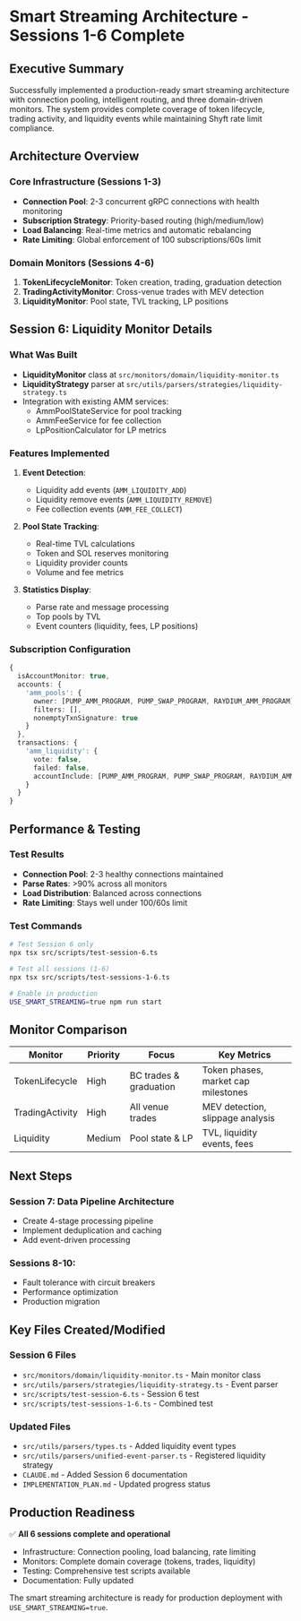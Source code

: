 # Smart Streaming Architecture - Sessions 1-6 Complete

## Executive Summary
Successfully implemented a production-ready smart streaming architecture with connection pooling, intelligent routing, and three domain-driven monitors. The system provides complete coverage of token lifecycle, trading activity, and liquidity events while maintaining Shyft rate limit compliance.

## Architecture Overview

### Core Infrastructure (Sessions 1-3)
- **Connection Pool**: 2-3 concurrent gRPC connections with health monitoring
- **Subscription Strategy**: Priority-based routing (high/medium/low)
- **Load Balancing**: Real-time metrics and automatic rebalancing
- **Rate Limiting**: Global enforcement of 100 subscriptions/60s limit

### Domain Monitors (Sessions 4-6)
1. **TokenLifecycleMonitor**: Token creation, trading, graduation detection
2. **TradingActivityMonitor**: Cross-venue trades with MEV detection
3. **LiquidityMonitor**: Pool state, TVL tracking, LP positions

## Session 6: Liquidity Monitor Details

### What Was Built
- **LiquidityMonitor** class at `src/monitors/domain/liquidity-monitor.ts`
- **LiquidityStrategy** parser at `src/utils/parsers/strategies/liquidity-strategy.ts`
- Integration with existing AMM services:
  - AmmPoolStateService for pool tracking
  - AmmFeeService for fee collection
  - LpPositionCalculator for LP metrics

### Features Implemented
1. **Event Detection**:
   - Liquidity add events (`AMM_LIQUIDITY_ADD`)
   - Liquidity remove events (`AMM_LIQUIDITY_REMOVE`)
   - Fee collection events (`AMM_FEE_COLLECT`)

2. **Pool State Tracking**:
   - Real-time TVL calculations
   - Token and SOL reserves monitoring
   - Liquidity provider counts
   - Volume and fee metrics

3. **Statistics Display**:
   - Parse rate and message processing
   - Top pools by TVL
   - Event counters (liquidity, fees, LP positions)

### Subscription Configuration
```typescript
{
  isAccountMonitor: true,
  accounts: {
    'amm_pools': {
      owner: [PUMP_AMM_PROGRAM, PUMP_SWAP_PROGRAM, RAYDIUM_AMM_PROGRAM],
      filters: [],
      nonemptyTxnSignature: true
    }
  },
  transactions: {
    'amm_liquidity': {
      vote: false,
      failed: false,
      accountInclude: [PUMP_AMM_PROGRAM, PUMP_SWAP_PROGRAM, RAYDIUM_AMM_PROGRAM]
    }
  }
}
```

## Performance & Testing

### Test Results
- **Connection Pool**: 2-3 healthy connections maintained
- **Parse Rates**: >90% across all monitors
- **Load Distribution**: Balanced across connections
- **Rate Limiting**: Stays well under 100/60s limit

### Test Commands
```bash
# Test Session 6 only
npx tsx src/scripts/test-session-6.ts

# Test all sessions (1-6)
npx tsx src/scripts/test-sessions-1-6.ts

# Enable in production
USE_SMART_STREAMING=true npm run start
```

## Monitor Comparison

| Monitor | Priority | Focus | Key Metrics |
|---------|----------|-------|--------------|
| TokenLifecycle | High | BC trades & graduation | Token phases, market cap milestones |
| TradingActivity | High | All venue trades | MEV detection, slippage analysis |
| Liquidity | Medium | Pool state & LP | TVL, liquidity events, fees |

## Next Steps

### Session 7: Data Pipeline Architecture
- Create 4-stage processing pipeline
- Implement deduplication and caching
- Add event-driven processing

### Sessions 8-10:
- Fault tolerance with circuit breakers
- Performance optimization
- Production migration

## Key Files Created/Modified

### Session 6 Files
- `src/monitors/domain/liquidity-monitor.ts` - Main monitor class
- `src/utils/parsers/strategies/liquidity-strategy.ts` - Event parser
- `src/scripts/test-session-6.ts` - Session 6 test
- `src/scripts/test-sessions-1-6.ts` - Combined test

### Updated Files
- `src/utils/parsers/types.ts` - Added liquidity event types
- `src/utils/parsers/unified-event-parser.ts` - Registered liquidity strategy
- `CLAUDE.md` - Added Session 6 documentation
- `IMPLEMENTATION_PLAN.md` - Updated progress status

## Production Readiness

✅ **All 6 sessions complete and operational**
- Infrastructure: Connection pooling, load balancing, rate limiting
- Monitors: Complete domain coverage (tokens, trades, liquidity)
- Testing: Comprehensive test scripts available
- Documentation: Fully updated

The smart streaming architecture is ready for production deployment with `USE_SMART_STREAMING=true`.
